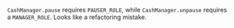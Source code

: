 `CashManager.pause` requires `PAUSER_ROLE`, while `CashManager.unpause` requires a `MANAGER_ROLE`. Looks like a refactoring mistake.